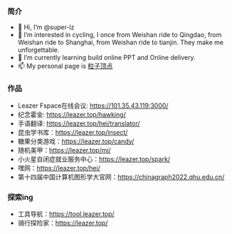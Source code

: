 ### 简介
- 👋 Hi, I’m @super-lz
- 👀 I’m interested in cycling, I once from Weishan ride to Qingdao, from Weishan ride to Shanghai, from Weishan ride to tianjin. They make me unforgettable.
- 🌱 I’m currently learning build online PPT and Online delivery.
- 📫 My personal page is [粒子顶点](https://leazer.top/)


### 作品
- Leazer Fspace在线会议: https://101.35.43.119:3000/
- 纪念霍金: https://leazer.top/hawking/
- 手语翻译: https://leazer.top/hei/translator/
- 昆虫学书库：https://leazer.top/insect/
- 糖果分类游戏：https://leazer.top/candy/
- 随机美甲：https://leazer.top/mj/
- 小火星自闭症就业服务中心：https://leazer.top/spark/
- 嘿网：https://leazer.top/hei/
- 第十四届中国计算机图形学大官网：https://chinagraph2022.qhu.edu.cn/

### 探索ing
- 工具导航：https://tool.leazer.top/
- 骑行探险家：https://leazer.top/
